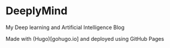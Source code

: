 # DeeplyMind

My Deep learning and Artificial Intelligence Blog

Made with (Hugo)[gohugo.io] and deployed using GitHub Pages
